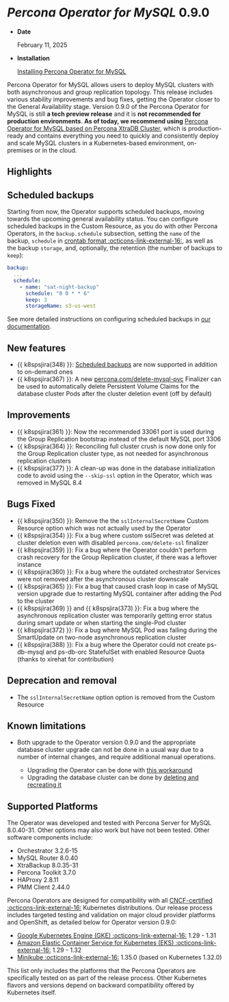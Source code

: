 # *Percona Operator for MySQL* 0.9.0

* **Date**

    February 11, 2025

* **Installation**

    [Installing Percona Operator for MySQL](../System-Requirements.md#installation-guidelines)

Percona Operator for MySQL allows users to deploy MySQL clusters with both asynchronous and group replication topology. This release includes various stability improvements and bug fixes, getting the Operator closer to the General Availability stage. Version 0.9.0 of the Percona Operator for MySQL is still **a tech preview release** and it is **not recommended for production environments**. **As of today, we recommend using** [Percona Operator for MySQL based on Percona XtraDB Cluster](https://docs.percona.com/percona-operator-for-mysql/pxc/index.html), which is production-ready and contains everything you need to quickly and consistently deploy and scale MySQL clusters in a Kubernetes-based environment, on-premises or in the cloud.

## Highlights

## Scheduled backups

Starting from now, the Operator supports scheduled backups, moving towards the upcoming general availability status. You can configure scheduled backups in the Custom Resource, as you do with other Percona Operators, in the `backup.schedule` subsection, setting the `name` of the backup, `schedule` in [crontab format :octicons-link-external-16:](https://en.wikipedia.org/wiki/Cron), as well as the backup `storage`, and, optionally, the retention (the number of backups to `keep`):

```yaml
backup:
  ...
  schedule:
    - name: "sat-night-backup"
      schedule: "0 0 * * 6"
      keep: 3
      storageName: s3-us-west
```

See more detailed instructions on configuring scheduled backups in [our documentation](../backups-scheduled.md).

## New features

* {{ k8spsjira(348) }}: [Scheduled backups](../backups-scheduled.md) are now supported in addition to on-demand ones
* {{ k8spsjira(367) }}: A new [percona.com/delete-mysql-pvc](../operator.md#metadata-name) Finalizer can be used to automatically delete Persistent Volume Claims for the database cluster Pods after the cluster deletion event (off by default)

## Improvements

* {{ k8spsjira(361) }}: Now the recommended 33061 port is used during the Group Replication bootstrap instead of the default MySQL port 3306
* {{ k8spsjira(364) }}: Reconciling full cluster crush is now done only for the Group Replication cluster type, as not needed for asynchronous replication clusters
* {{ k8spsjira(377) }}: A clean-up was done in the database initialization code to avoid using the `--skip-ssl` option in the Operator, which was removed in MySQL 8.4 

## Bugs Fixed

* {{ k8spsjira(350) }}: Remove the the `sslInternalSecretName` Custom Resource option which was not actually used by the Operator
* {{ k8spsjira(354) }}: Fix a bug where custom sslSecret was deleted at cluster deletion even with disabled `percona.com/delete-ssl` finalizer
* {{ k8spsjira(359) }}: Fix a bug where the Operator couldn't perform crash recovery for the Group Replication cluster, if there was a leftover instance 
* {{ k8spsjira(360) }}: Fix a bug where the outdated orchestrator Services were not removed after the asynchronous cluster downscale
* {{ k8spsjira(365) }}: Fix a bug that caused crash loop in case of MySQL version upgrade due to restarting MySQL container after adding the Pod to the cluster
* {{ k8spsjira(369) }} and {{ k8spsjira(373) }}: Fix a bug where the asynchronous replication cluster was temporarily getting error status during smart update or when starting the single-Pod cluster
* {{ k8spsjira(372) }}: Fix a bug where MySQL Pod was failing during the SmartUpdate on two-node asynchronous replication cluster
* {{ k8spsjira(388) }}: Fix a bug where the Operator could not create ps-db-mysql and ps-db-orc StatefulSet with enabled Resource Quota (thanks to xirehat for contribution)

## Deprecation and removal

* The `sslInternalSecretName` option option is removed from the Custom Resource

## Known limitations

* Both upgrade to the Operator version 0.9.0 and the appropriate database cluster upgrade can not be done in a usual way due to a number of internal changes, and require additional manual operations.

    * Upgrading the Operator can be done with [this workaround](../upgrade.md#prerequisites)
    * Upgrading the database cluster can be done by [deleting and recreating it](../delete.md#delete-the-database-cluster)

## Supported Platforms

The Operator was developed and tested with Percona Server for MySQL 8.0.40-31.
Other options may also work but have not been tested. Other software components include:

* Orchestrator 3.2.6-15
* MySQL Router 8.0.40
* XtraBackup 8.0.35-31
* Percona Toolkit 3.7.0
* HAProxy 2.8.11
* PMM Client 2.44.0

Percona Operators are designed for compatibility with all [CNCF-certified :octicons-link-external-16:](https://www.cncf.io/training/certification/software-conformance/) Kubernetes distributions. Our release process includes targeted testing and validation on major cloud provider platforms and OpenShift, as detailed below for Operator version 0.9.0:

* [Google Kubernetes Engine (GKE) :octicons-link-external-16:](https://cloud.google.com/kubernetes-engine) 1.29 - 1.31
* [Amazon Elastic Container Service for Kubernetes (EKS) :octicons-link-external-16:](https://aws.amazon.com) 1.29 - 1.32
* [Minikube :octicons-link-external-16:](https://minikube.sigs.k8s.io/docs/) 1.35.0 (based on Kubernetes 1.32.0)

This list only includes the platforms that the Percona Operators are specifically tested on as part of the release process. Other Kubernetes flavors and versions depend on backward compatibility offered by Kubernetes itself.
